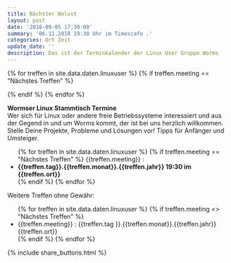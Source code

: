 ```yaml
---
title: Nächster Wolust
layout: post
date: '2018-09-05 17:30:00'
summary: '06.11.2018 19:30 Uhr im Timescafe .'
categories: Ort Zeit
update_date: ''
description: Das ist der Terminkalender der Linux User Gruppe Worms
---
```


{% for treffen  in site.data.daten.linuxuser %}
 {% if treffen.meeting == "Nächstes Treffen" %}
    
<script type="application/ld+json">
{
  "@context": "http://schema.org",
  "@type": "Event",
  "name": "Wormser Linux User Stammtisch",
  "startDate": "{{treffen.jahr}}-{{treffen.monat}}-{{ treffen.tag }}T19:30-08",
  "location": {
    "@type": "Place",
    "name":"Worms {{treffen.ort}}",
    "address": {
      "@type": "PostalAddress",
      "streetAddress": "Ludwigsplatz 1",
      "addressLocality": "{{treffen.ort}}",
      "postalCode": "67547",
      "addressRegion": "RLP",
      "addressCountry": "De"
    }
  },
  "image": "https://wolust.de/images/tux-wolust.jpg",
  "description": "Wormser Linux User treffen sich einmal im Monat. Wenn du Interesse an Linux hast, komm vorbei und setz dich dazu !",
  "endDate": "{{treffen.jahr}}-{{treffen.monat}}-{{ treffen.tag }}T23:00",
  "offers": {
    "@type": "Offer",
    "url": "https://www.wolust.de",
    "price": "0",
    "priceCurrency": "€",
    "availability": "http://schema.org/InStock",
    "validFrom": "2018-09-08T15:20"
  },
  "performer": {
    "@type": "PerformingGroup",
    "name": "Tux der Linux Pinguin"
  }
}
</script>  

{% endif %}
{% endfor %}

<strong>Wormser Linux Stammtisch Termine</strong><br />
Wer sich für Linux oder andere freie Betriebssysteme interessiert und aus der Gegend in und um Worms kommt, der ist bei uns herzlich willkommen. Stelle Deine Projekte, Probleme und Lösungen vor! Tipps für Anfänger und Umsteiger.
<ul>
 {% for treffen  in site.data.daten.linuxuser %}
 {% if treffen.meeting == "Nächstes Treffen" %}
 {{treffen.meeting}} :
   <li><strong>  {{treffen.tag}}.{{treffen.monat}}.{{treffen.jahr}} 19:30 im {{treffen.ort}}
	 </strong></li>
  {% endif %}
{% endfor %}
</ul>
Weitere Treffen ohne Gewähr:
<ul>
{% for treffen  in site.data.daten.linuxuser %}
   {% if treffen.meeting <> "Nächstes Treffen" %}
 <li>
 {{treffen.meeting}} :
     {{treffen.tag }}.{{treffen.monat}}.{{treffen.jahr}} {{treffen.ort}}
 </li>  
  {% endif %}
{% endfor %}
</ul>


{% include share_buttons.html %}
